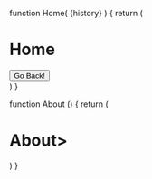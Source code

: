 function Home( {history} ) {
    return (
        <div>
            <h1> Home</h1>
            <button onClick={history.goBack}>Go Back!</button>
        </div>
    )
}

function About () {
    return (
        <div>
            <h1>About></h1>
        </div>
    )
}


